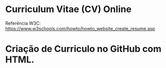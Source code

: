 # Curriculum Vitae (CV) Online

Referência W3C: https://www.w3schools.com/howto/howto_website_create_resume.asp

# Criação de Curriculo no GitHub com HTML.
